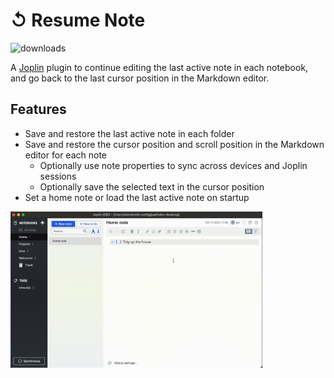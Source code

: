 # ↺ Resume Note

![downloads](https://img.shields.io/badge/dynamic/json?color=brightgreen&label=downloads&query=%24.totalDownloads&url=https%3A%2F%2Fjoplin-plugin-downloads.vercel.app%2Fapi%3Fplugin%3Djoplin.plugin.alondmnt.sticky-note)

A [Joplin](https://joplinapp.org/) plugin to continue editing the last active note in each notebook, and go back to the last cursor position in the Markdown editor.

## Features

- Save and restore the last active note in each folder
- Save and restore the cursor position and scroll position in the Markdown editor for each note
    - Optionally use note properties to sync across devices and Joplin sessions
    - Optionally save the selected text in the cursor position
- Set a home note or load the last active note on startup

<img src="img/sticky-note.gif" width="80%">
